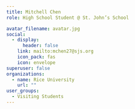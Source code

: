 ```yaml
---
title: Mitchell Chen
role: High School Student @ St. John’s School

avatar_filename: avatar.jpg
social:
  - display:
      header: false
    link: mailto:mchen27@sjs.org
    icon_pack: fas
    icon: envelope
superuser: false
organizations:
  - name: Rice University
    url: ""
user_groups:
  - Visiting Students
---
```

